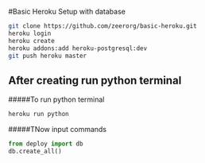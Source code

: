 #Basic Heroku Setup with database
```bash
git clone https://github.com/zeerorg/basic-heroku.git
heroku login
heroku create
heroku addons:add heroku-postgresql:dev
git push heroku master
```

## After creating run python terminal
#####To run python terminal
```bash
heroku run python
```
#####TNow input commands
```python
from deploy import db
db.create_all()
```